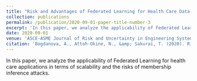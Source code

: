 ```yaml
---
title: "Risk and Advantages of Federated Learning for Health Care Data Collaboration"
collection: publications
permalink: /publication/2020-09-01-paper-title-number-3
excerpt: 'In this paper, we analyze the applicability of Federated Learning for health care applications in terms of scalability and the risks of membership inference attacks.'
date: 2020-09-01
venue: 'ASCE-ASME Journal of Risk and Uncertainty in Engineering Systems, Part A: Civil Engineering. 6(3).'
citation: 'Bogdanova, A., Attoh-Okine, N., &amp; Sakurai, T. (2020). Risk and Advantages of Federated Learning for Health Care Data Collaboration. ASCE-ASME Journal of Risk and Uncertainty in Engineering Systems, Part A: Civil Engineering, 6(3), 04020031.'
---
```

In this paper, we analyze the applicability of Federated Learning for health care applications in terms of scalability and the risks of membership inference attacks.

